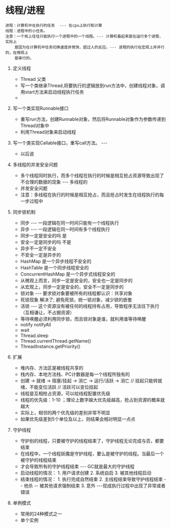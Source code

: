 # 线程/进程
    进程：计算机中在执行的任务  --- 在cpu上执行和计算
    线程：进程中的小任务。
    注意：一个核上往往只能执行一个进程中的一个线程。--- 计算机看起来是在运行多个进程，实际上
        是因为在计算机中任务切换速度非常快，超过人的反应。--- 进程的执行在宏观上并并行的，在微观上
        是串行的。

1. 定义线程
    - Thread 父类
    - 写一个类继承Thread,将要执行的逻辑放到run方法中，创建线程对象，调用start方法来启动线程执行任务
    - 

2. 写一个类实现Runnable接口
    - 重写run方法，创建Runnable对象，然后将Runnable对象作为参数传递到Thread对象中
    - 利用Thread对象来启动线程

3. 写一个类实现Callable接口，重写call方法。 --- 
    - 以后说

4. 多线程的并发安全问题
   - 多个线程同时执行，而多个线程在执行的时候是相互抢占资源导致出现了不合理的数据的现象 --- 多线程的
   - 并发安全问题
   - 注意：多线程在执行的时候是相互抢占，而且抢占时发生在线程执行的每一步过程中

5. 同步锁机制
   -  同步 --- 一段逻辑在同一时间只能有一个线程执行
   -  异步 --- 一段逻辑在同一时间有多个线程执行
   -  同步一定是安全的吗  是
   -  安全一定是同步的吗  不是
   - 异步不一定不安全
   - 不安全一定是异步的
   - HashMap 是一个异步线程不安全的
   - HashTable 是一个同步线程安全的
   - ConcurrentHashMap 是一个异步式线程安全的
   - 从微观上而言，同步一定是安全的，安全也一定是同步的
   - 从宏观上，同步一定是安全的，安全不一定是同步的
   - 锁对象 --- 要求锁对象要被所有的线程都认识：共享对象
   - 死锁现象 解决了; 避免死锁，统一锁对象，减少锁的嵌套
   - 活锁 --- 这个资源没有被任何的线程持有占用，导致程序无法往下执行（互相谦让，不占据资源）
   - 等待唤醒必须利用同步锁，而且锁对象是谁，就利用谁等待唤醒
   - notify notifyAll
   - wait
   - Thread.sleep
   - Thread.currentThread.getName()
   - ThreadInstance.getPriority()
6. 扩展
   - 堆内存、方法区是被线程共享的
   - 栈内存、本地方法栈、PC计数器是每一个线程所独有的
   - 创建 -> 就绪 -> 阻塞/挂起 -> 消亡
                 -> 运行/活跃 -> 消亡 // 挂起只能转就绪，不能变位活跃
                                   // 活跃可以变位挂起
   - 线程是互相抢占资源，可以给线程配置优先级
   - 线程的优先级：1-10 ；理论上数字越大优先级越高，抢占到资源的概率就越大
   - 实际上，相邻的两个优先级的差别非常不明显
   - 如果优先级差到5个单位及以上，则结果会相对明显一点点

7. 守护线程
   - 守护别的线程，只要被守护的线程结束了，守护线程无论完成与否，都要结束
   - 在线程中，一个线程妖魔是守护线程，要么是被守护的线程。当最后一个被守护的线程结束
   - 才会导致所有的守护线程结束 --- GC就是最大的守护线程
   - 启动线程的情况： 1. 用户请求创建 2. 系统自启 3. 被其他线程启动
   - 结束线程的情况： 1. 执行完成自然结束 2. 主线程结束导致守护线程结束 -- 他杀 -- 被其他请求强制结束
                   3. 意外 ---现成执行过程中出现了异常或者错误

8. 单例模式
   - 常用的24种模式之一
   - 单个实例
   

































